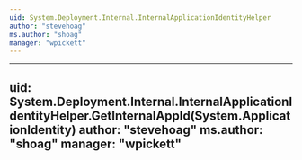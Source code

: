 ```yaml
---
uid: System.Deployment.Internal.InternalApplicationIdentityHelper
author: "stevehoag"
ms.author: "shoag"
manager: "wpickett"
---
```


---
uid: System.Deployment.Internal.InternalApplicationIdentityHelper.GetInternalAppId(System.ApplicationIdentity)
author: "stevehoag"
ms.author: "shoag"
manager: "wpickett"
---
